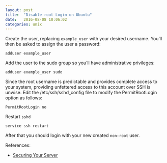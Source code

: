 ```yaml
---
layout: post
title:  "Disable root Login on Ubuntu"
date:   2016-08-08 10:06:02
categories: unix
---
```


Create the user, replacing `example_user` with your desired username. You’ll then be asked to assign the user a password:

	adduser example_user

Add the user to the sudo group so you’ll have administrative privileges:

	adduser example_user sudo

Since the root username is predictable and provides complete access to your system, providing unfettered access to this account over SSH is unwise. Edit the /etc/ssh/sshd_config file to modify the PermitRootLogin option as follows:

	PermitRootLogin no

Restart `sshd`

	service ssh restart

After that you should login with your new created `non-root` user.

References:

* [Securing Your Server][1]

[1]: https://www.linode.com/docs/security/securing-your-server
